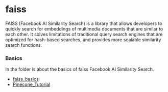 # faiss

FAISS (Facebook AI Similarity Search) is a library that allows developers to quickly search for embeddings of multimedia documents that are similar to each other. It solves limitations of traditional query search engines that are optimized for hash-based searches, and provides more scalable similarity search functions.

### Basics

In the folder is about the basics of faiss Facebook AI Similarity Search.
- [faiss_basics](https://github.com/facebookresearch/faiss)
- [Pinecone_Tutorial](https://www.pinecone.io/learn/series/faiss/faiss-tutorial/)